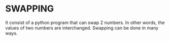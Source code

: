 # SWAPPING
It consist of a python program that can swap 2 numbers.
In other words, the values of two numbers are interchanged.
Swapping can be done in many ways.

